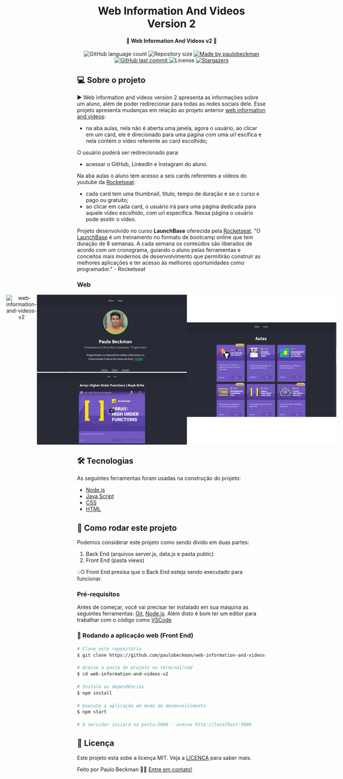 <h1 align="center">
    Web Information And Videos Version 2
</h1>

<h4 align="center"> 
	🚀 Web Information And Videos v2 🚀
</h4>

<p align="center">
  <img alt="GitHub language count" src="https://img.shields.io/github/languages/count/paulobeckman/web-information-and-videos-v2?color=%2304D361">

  <img alt="Repository size" src="https://img.shields.io/github/repo-size/paulobeckman/web-information-and-videos-v2">

  	
  <a href="https://www.linkedin.com/in/paulobeckman/">
    <img alt="Made by paulobeckman" src="https://img.shields.io/badge/made%20by-paulobeckman-%2304D361">
  </a>
	
   
  <a href="https://github.com/paulobeckman/web-information-and-videos-v2/commits/master">
    <img alt="GitHub last commit" src="https://img.shields.io/github/last-commit/paulobeckman/web-information-and-videos-v2">
  </a>

  <img alt="License" src="https://img.shields.io/badge/license-MIT-brightgreen">
   <a href="https://github.com/paulobeckman/web-information-and-videos-v2/stargazers">
    <img alt="Stargazers" src="https://img.shields.io/github/stars/paulobeckman/web-information-and-videos-v2?style=social">
  </a>
</p>


## 💻 Sobre o projeto

 ▶ Web information and videos version 2 apresenta as informações sobre um aluno, além de poder redirecionar para todas as redes sociais dele.
Esse projeto apresenta mudanças em relação ao projeto anterior [web information and videos](v1):
- na aba aulas, nela não é aberta uma janela, agora o usuário, ao clicar em um card, ele é direcionado para uma pagina com uma url escífica e nela contém o vídeo referente ao card escolhido;

O usuário poderá ser redirecionado para:
- acessar o GitHub, LinkedIn e Instagram do aluno.

Na aba aulas o aluno tem acesso a seis cards referentes a vídeos do youtube da [Rocketseat](rs):
- cada card tem uma thumbnail, título, tempo de duração e se o curso e pago ou gratuito;
- ao clicar em cada card, o usuário irá para uma página dedicada para aquele vídeo escolhido, com url específica. Nessa página o usuário pode assitir o vídeo.


Projeto desenvolvido no curso **LaunchBase** oferecida pela [Rocketseat](rs).
"O [LaunchBase](lb) é um treinamento no formato de bootcamp online que tem duração de 8 semanas. A cada semana os conteúdos são liberados de acordo com um cronograma, guiando o aluno pelas ferramentas e conceitos mais modernos de desenvolvimento que permitirão construir as melhores aplicações e ter acesso às melhores oportunidades como programador." - Rocketseat


### Web

<p align="center" style="display: flex; align-items: flex-start; justify-content: center;">
	
 <img alt="web-information-and-videos-v2" title="#web-information-and-videos-v2" src="./github-assets/projeto3.gif" width="800px">

  <img alt="web-information-and-videos-v2" title="#web-information-and-videos-v2" src="./github-assets/paginas1.png" width="400px">

  <img alt="web-information-and-videos-v2" title="#web-information-and-videos-v2" src="./github-assets/paginas2.png" width="400px">
</p>

## 🛠 Tecnologias

As seguintes ferramentas foram usadas na construção do projeto:

- [Node.js][nodejs]
- [Java Script][js]
- [CSS][CSS]
- [HTML][HTML]


## 🚀 Como rodar este projeto
 
Podemos considerar este projeto como sendo divido em duas partes:
1. Back End (arquivos server.js, data.js e pasta public) 
2. Front End (pasta views)

💡O Front End presisa que o Back End esteja sendo executado para funcionar.

### Pré-requisitos

Antes de começar, você vai precisar ter instalado em sua máquina as seguintes ferramentas:
[Git](https://git-scm.com), [Node.js][nodejs]. 
Além disto é bom ter um editor para trabalhar com o código como [VSCode][vscode]

### 🧭 Rodando a aplicação web (Front End)

```bash
# Clone este repositório
$ git clone https://github.com/paulobeckman/web-information-and-videos-v2.git

# Acesse a pasta do projeto no terminal/cmd
$ cd web-information-and-videos-v2

# Instale as dependências
$ npm install

# Execute a aplicação em modo de desenvolvimento
$ npm start

# O servidor inciará na porta:5000 - acesse http://localhost:5000
```


## 📝 Licença

Este projeto esta sobe a licença MIT. Veja a [LICENÇA](license) para saber mais.

Feito por Paulo Beckman 👋🏽 [Entre em contato!](https://www.linkedin.com/in/paulobeckman/)

[nodejs]: https://nodejs.org/
[vscode]: https://code.visualstudio.com/
[vceditconfig]: https://marketplace.visualstudio.com/items?itemName=EditorConfig.EditorConfig
[license]: https://opensource.org/licenses/MIT
[rs]: https://rocketseat.com.br
[lb]: https://pages.rocketseat.com.br/launchbase/inscricao/5
[js]: https://developer.mozilla.org/pt-BR/docs/Aprender/JavaScript
[CSS]: https://developer.mozilla.org/pt-BR/docs/Web/CSS
[HTML]: https://developer.mozilla.org/pt-BR/docs/Web/HTML
[v1]: https://github.com/paulobeckman/web-information-and-videos
